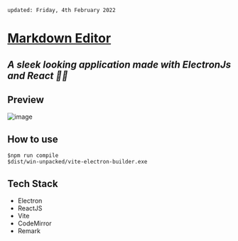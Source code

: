     updated: Friday, 4th February 2022

# [Markdown Editor](https://github.com/warmachine028/markdown-editor)

## _A sleek looking application made with ElectronJs and React 🎉✨_

## Preview

![image](https://user-images.githubusercontent.com/75939390/152511983-cc077006-67a9-4f02-9f6f-521a21c8ba74.png)

## How to use

```shell
$npm run compile
$dist/win-unpacked/vite-electron-builder.exe
```

## Tech Stack

- Electron
- ReactJS
- Vite
- CodeMirror
- Remark
